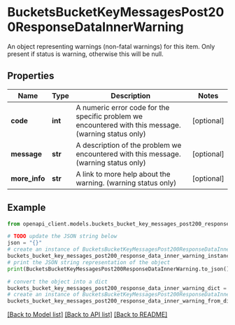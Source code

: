 # BucketsBucketKeyMessagesPost200ResponseDataInnerWarning

An object representing warnings (non-fatal warnings) for this item. Only present if status is warning, otherwise this will be null.

## Properties

Name | Type | Description | Notes
------------ | ------------- | ------------- | -------------
**code** | **int** | A numeric error code for the specific problem we encountered with this message. (warning status only) | [optional] 
**message** | **str** | A description of the problem we encountered with this message. (warning status only) | [optional] 
**more_info** | **str** | A link to more help about the warning. (warning status only) | [optional] 

## Example

```python
from openapi_client.models.buckets_bucket_key_messages_post200_response_data_inner_warning import BucketsBucketKeyMessagesPost200ResponseDataInnerWarning

# TODO update the JSON string below
json = "{}"
# create an instance of BucketsBucketKeyMessagesPost200ResponseDataInnerWarning from a JSON string
buckets_bucket_key_messages_post200_response_data_inner_warning_instance = BucketsBucketKeyMessagesPost200ResponseDataInnerWarning.from_json(json)
# print the JSON string representation of the object
print(BucketsBucketKeyMessagesPost200ResponseDataInnerWarning.to_json())

# convert the object into a dict
buckets_bucket_key_messages_post200_response_data_inner_warning_dict = buckets_bucket_key_messages_post200_response_data_inner_warning_instance.to_dict()
# create an instance of BucketsBucketKeyMessagesPost200ResponseDataInnerWarning from a dict
buckets_bucket_key_messages_post200_response_data_inner_warning_from_dict = BucketsBucketKeyMessagesPost200ResponseDataInnerWarning.from_dict(buckets_bucket_key_messages_post200_response_data_inner_warning_dict)
```
[[Back to Model list]](../README.md#documentation-for-models) [[Back to API list]](../README.md#documentation-for-api-endpoints) [[Back to README]](../README.md)


